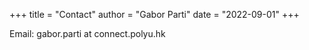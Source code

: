 +++
title = "Contact"
author = "Gabor Parti"
date = "2022-09-01"
+++

Email: gabor.parti at connect.polyu.hk

